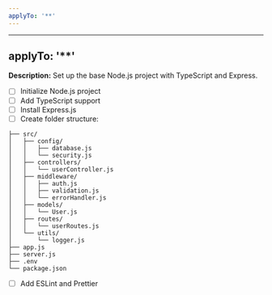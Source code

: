 ```yaml
---
applyTo: '**'
---
```

---
applyTo: '**'
---
**Description:** Set up the base Node.js project with TypeScript and Express.
- [ ] Initialize Node.js project
- [ ] Add TypeScript support
- [ ] Install Express.js
- [ ] Create folder structure: 
```
├── src/
│   ├── config/
│   │   ├── database.js
│   │   └── security.js
│   ├── controllers/
│   │   └── userController.js
│   ├── middleware/
│   │   ├── auth.js
│   │   ├── validation.js
│   │   └── errorHandler.js
│   ├── models/
│   │   └── User.js
│   ├── routes/
│   │   └── userRoutes.js
│   └── utils/
│       └── logger.js
├── app.js
├── server.js
├── .env
└── package.json
```
- [ ] Add ESLint and Prettier